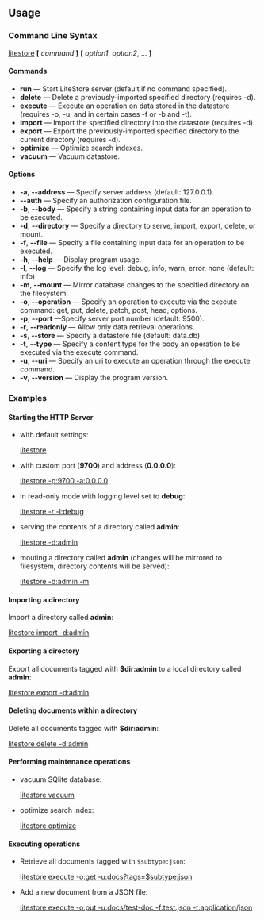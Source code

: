 ## Usage

### Command Line Syntax

[litestore](class:kwd) **[** _command_ **]** **[** _option1_, _option2_, ... **]**

#### Commands

* **run** &mdash; Start LiteStore server (default if no command specified).
* **delete** &mdash; Delete a previously-imported specified directory (requires -d).
* **execute** &mdash; Execute an operation on data stored in the datastore (requires -o, -u, and in certain cases -f or -b and -t).
* **import** &mdash; Import the specified directory into the datastore (requires -d).
* **export** &mdash; Export the previously-imported specified directory to the current directory (requires -d).
* **optimize** &mdash; Optimize search indexes.
* **vacuum** &mdash; Vacuum datastore.

#### Options

* **-a**, **-\-address** &mdash; Specify server address (default: 127.0.0.1).
* **--auth** &mdash; Specify an authorization configuration file.
* **-b**, **--body** &mdash; Specify a string containing input data for an operation to be executed.
* **-d**, **-\-directory** &mdash; Specify a directory to serve, import, export, delete, or mount.
* **-f**, **--file** &mdash; Specify a file containing input data for an operation to be executed.
* **-h**, **-\-help** &mdash; Display program usage.
* **-l**, **-\-log** &mdash; Specify the log level: debug, info, warn, error, none (default: info)
* **-m**, **-\-mount** &mdash; Mirror database changes to the specified directory on the filesystem.
* **-o**, **--operation** &mdash; Specify an operation to execute via the execute command: get, put, delete, patch, post, head, options.
* **-p**, **-\-port** &mdash;Specify server port number (default: 9500).
* **-r**, **-\-readonly** &mdash; Allow only data retrieval operations.
* **-s**, **-\-store** &mdash; Specify a datastore file (default: data.db)
* **-t**, **--type** &mdash; Specify a content type for the body an operation to be executed via the execute command.
* **-u**, **--uri** &mdash; Specify an uri to execute an operation through the execute command.
* **-v**, **-\-version** &mdash; Display the program version.

### Examples

#### Starting the HTTP Server

* with default settings:
  
  [litestore](class:cmd)
* with custom port (**9700**) and address (**0.0.0.0**):
 
  [litestore -p:9700 -a:0.0.0.0](class:cmd)

* in read-only mode with logging level set to **debug**:

  [litestore -r -l:debug](class:cmd)
  
* serving the contents of a directory called **admin**:

  [litestore -d:admin](class:cmd)

* mouting a directory called **admin** (changes will be mirrored to filesystem, directory contents will be served):

  [litestore -d:admin -m](class:cmd)

#### Importing a directory

Import a directory called **admin**:

[litestore import -d:admin](class:cmd)

#### Exporting a directory

Export all documents tagged with **$dir:admin** to a local directory called **admin**:

[litestore export -d:admin](class:cmd)

#### Deleting documents within a directory

Delete all documents tagged with **$dir:admin**:

[litestore delete -d:admin](class:cmd)

#### Performing maintenance operations

* vacuum SQlite database:

  [litestore vacuum](class:cmd)

* optimize search index:

  [litestore optimize](class:cmd)

#### Executing operations

* Retrieve all documents tagged with `$subtype:json`:

  [litestore execute -o:get -u:docs?tags=$subtype:json](class:cmd)

* Add a new document from a JSON file:

  [litestore execute -o:put -u:docs/test-doc -f:test.json -t:application/json](class:cmd)